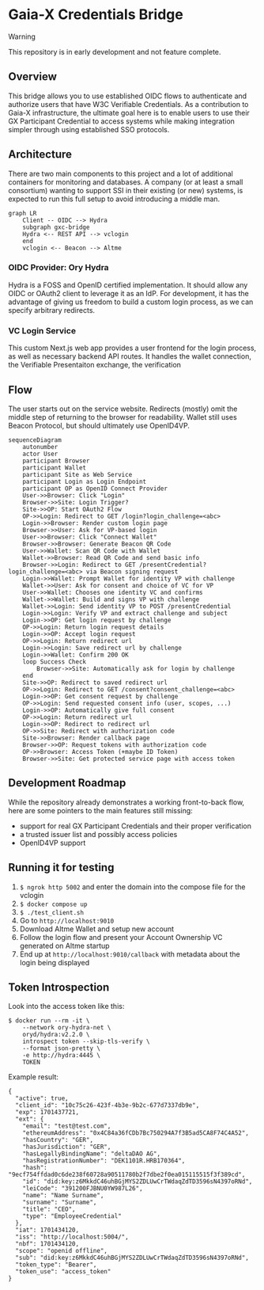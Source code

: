 # Gaia-X Credentials Bridge

> [!WARNING]
> This repository is in early development and not feature complete.

## Overview

This bridge allows you to use established OIDC flows to authenticate and authorize users that have W3C Verifiable Credentials. As a contribution to Gaia-X infrastructure, the ultimate goal here is to enable users to use their GX Participant Credential to access systems while making integration simpler through using established SSO protocols.

## Architecture

There are two main components to this project and a lot of additional containers for monitoring and databases. A company (or at least a small consortium) wanting to support SSI in their existing (or new) systems, is expected to run this full setup to avoid introducing a middle man.

```mermaid
graph LR
	Client -- OIDC --> Hydra
	subgraph gxc-bridge
	Hydra <-- REST API --> vclogin
	end
	vclogin <-- Beacon --> Altme
```

### OIDC Provider: Ory Hydra

Hydra is a FOSS and OpenID certified implementation. It should allow any OIDC or OAuth2 client to leverage it as an IdP. For development, it has the advantage of giving us freedom to build a custom login process, as we can specify arbitrary redirects.

### VC Login Service

This custom Next.js web app provides a user frontend for the login process, as well as necessary backend API routes. It handles the wallet connection, the Verifiable Presentaiton exchange, the verification

## Flow

The user starts out on the service website. Redirects (mostly) omit the middle step of returning to the browser for readability. Wallet still uses Beacon Protocol, but should ultimately use OpenID4VP.

```mermaid
sequenceDiagram
	autonumber
	actor User
	participant Browser
	participant Wallet
	participant Site as Web Service
	participant Login as Login Endpoint
	participant OP as OpenID Connect Provider
	User->>Browser: Click "Login"
	Browser->>Site: Login Trigger?
	Site->>OP: Start OAuth2 Flow
	OP->>Login: Redirect to GET /login?login_challenge=<abc>
	Login->>Browser: Render custom login page
	Browser->>User: Ask for VP-based login
	User->>Browser: Click "Connect Wallet"
	Browser->>Browser: Generate Beacon QR Code
	User->>Wallet: Scan QR Code with Wallet
	Wallet->>Browser: Read QR Code and send basic info
	Browser->>Login: Redirect to GET /presentCredential?login_challenge=<abc> via Beacon signing request
	Login->>Wallet: Prompt Wallet for identity VP with challenge
	Wallet->>User: Ask for consent and choice of VC for VP
	User->>Wallet: Chooses one identity VC and confirms
	Wallet->>Wallet: Build and signs VP with challenge
	Wallet->>Login: Send identity VP to POST /presentCredential
	Login->>Login: Verify VP and extract challenge and subject
	Login->>OP: Get login request by challenge
	OP->>Login: Return login request details
	Login->>OP: Accept login request
	OP->>Login: Return redirect url
	Login->>Login: Save redirect url by challenge
	Login->>Wallet: Confirm 200 OK
	loop Success Check
		Browser->>Site: Automatically ask for login by challenge
	end
	Site->>OP: Redirect to saved redirect url
	OP->>Login: Redirect to GET /consent?consent_challenge=<abc>
	Login->>OP: Get consent request by challenge
	OP->>Login: Send requested consent info (user, scopes, ...)
	Login->>OP: Automatically give full consent
	OP->>Login: Return redirect url
	Login->>OP: Redirect to redirect url
	OP->>Site: Redirect with authorization code
	Site->>Browser: Render callback page
	Browser->>OP: Request tokens with authorization code
	OP->>Browser: Access Token (+maybe ID Token)
	Browser->>Site: Get protected service page with access token
```

## Development Roadmap

While the repository already demonstrates a working front-to-back flow, here are some pointers to the main features still missing:

- support for real GX Participant Credentials and their proper verification
- a trusted issuer list and possibly access policies
- OpenID4VP support

## Running it for testing

1. `$ ngrok http 5002` and enter the domain into the compose file for the vclogin
2. `$ docker compose up`
3. `$ ./test_client.sh`
4. Go to `http://localhost:9010`
5. Download Altme Wallet and setup new account
6. Follow the login flow and present your Account Ownership VC generated on Altme startup
7. End up at `http://localhost:9010/callback` with metadata about the login being displayed

## Token Introspection

Look into the access token like this:

```
$ docker run --rm -it \
    --network ory-hydra-net \
    oryd/hydra:v2.2.0 \
    introspect token --skip-tls-verify \
    --format json-pretty \
    -e http://hydra:4445 \
    TOKEN
```

Example result:

```
{
  "active": true,
  "client_id": "10c75c26-423f-4b3e-9b2c-677d7337db9e",
  "exp": 1701437721,
  "ext": {
    "email": "test@test.com",
    "ethereumAddress": "0x4C84a36fCDb7Bc750294A7f3B5ad5CA8F74C4A52",
    "hasCountry": "GER",
    "hasJurisdiction": "GER",
    "hasLegallyBindingName": "deltaDAO AG",
    "hasRegistrationNumber": "DEK1101R.HRB170364",
    "hash": "9ecf754ffdad0c6de238f60728a90511780b2f7dbe2f0ea015115515f3f389cd",
    "id": "did:key:z6MkkdC46uhBGjMYS2ZDLUwCrTWdaqZdTD3596sN4397oRNd",
    "leiCode": "391200FJBNU0YW987L26",
    "name": "Name Surname",
    "surname": "Surname",
    "title": "CEO",
    "type": "EmployeeCredential"
  },
  "iat": 1701434120,
  "iss": "http://localhost:5004/",
  "nbf": 1701434120,
  "scope": "openid offline",
  "sub": "did:key:z6MkkdC46uhBGjMYS2ZDLUwCrTWdaqZdTD3596sN4397oRNd",
  "token_type": "Bearer",
  "token_use": "access_token"
}
```
